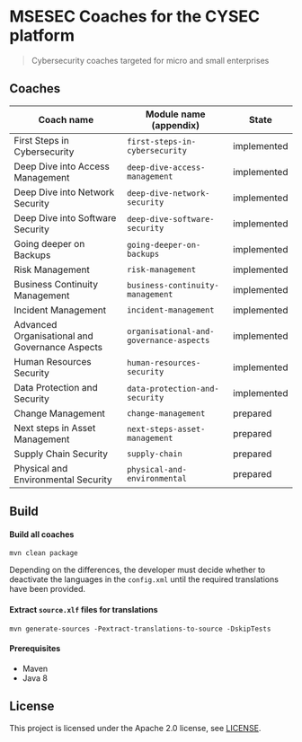 # MSESEC Coaches for the CYSEC platform

> Cybersecurity coaches targeted for micro and small enterprises


## Coaches

| Coach name                                     | Module name (appendix)                  | State       |
|------------------------------------------------|-----------------------------------------|-------------|
| First Steps in Cybersecurity                   | `first-steps-in-cybersecurity`          | implemented | 
| Deep Dive into Access Management               | `deep-dive-access-management`           | implemented | 
| Deep Dive into Network Security                | `deep-dive-network-security`            | implemented | 
| Deep Dive into Software Security               | `deep-dive-software-security`           | implemented | 
| Going deeper on Backups                        | `going-deeper-on-backups`               | implemented | 
| Risk Management                                | `risk-management`                       | implemented | 
| Business Continuity Management                 | `business-continuity-management `       | implemented | 
| Incident Management                            | `incident-management`                   | implemented | 
| Advanced Organisational and Governance Aspects | `organisational-and-governance-aspects` | implemented |
| Human Resources Security                       | `human-resources-security`              | implemented | 
| Data Protection and Security                   | `data-protection-and-security`          | implemented | 
| Change Management                              | `change-management`                     | prepared    | 
| Next steps in Asset Management                 | `next-steps-asset-management`           | prepared    | 
| Supply Chain Security                          | `supply-chain`                          | prepared | 
| Physical and Environmental Security            | `physical-and-environmental`            | prepared | 

## Build

#### Build all coaches
```
mvn clean package
```

Depending on the differences, the developer must decide whether to deactivate
the languages in the `config.xml` until the required translations have been provided.

#### Extract `source.xlf` files for translations
```
mvn generate-sources -Pextract-translations-to-source -DskipTests
```

#### Prerequisites
* Maven
* Java 8


## License
This project is licensed under the Apache 2.0 license, see [LICENSE](LICENSE).
